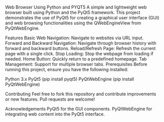 Web Browser Using Python and PYQT5
A simple and lightweight web browser built using Python and the PyQt5 framework. This project demonstrates the use of PyQt5 for creating a graphical user interface (GUI) and web browsing functionalities using the QWebEngineView from PyQtWebEngine.

Features
Basic Web Navigation: Navigate to websites via URL input.
Forward and Backward Navigation: Navigate through browser history with forward and backward buttons.
Reload/Refresh Page: Refresh the current page with a single click.
Stop Loading: Stop the webpage from loading if needed.
Home Button: Quickly return to a predefined homepage.
Tab Management: Support for multiple browser tabs.
Prerequisites
Before running this project, ensure you have the following installed:

Python 3.x
PyQt5 (pip install pyqt5)
PyQtWebEngine (pip install PyQtWebEngine)

Contributing
Feel free to fork this repository and contribute improvements or new features. Pull requests are welcome!

Acknowledgements
PyQt5 for the GUI components.
PyQtWebEngine for integrating web content into the PyQt5 interface.
